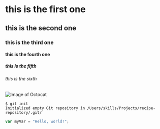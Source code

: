 # this is the first one
## this is the second one
### this is the third one 
#### this is the fourth one
##### this is the fifth
###### this is the sixth


![Image of Octocat](https://avatars.githubusercontent.com/u/91130207?v=4&size=64)

```
$ git init
Initialized empty Git repository in /Users/skills/Projects/recipe-repository/.git/
```

``` javascript
var myVar = "Hello, world!";
```